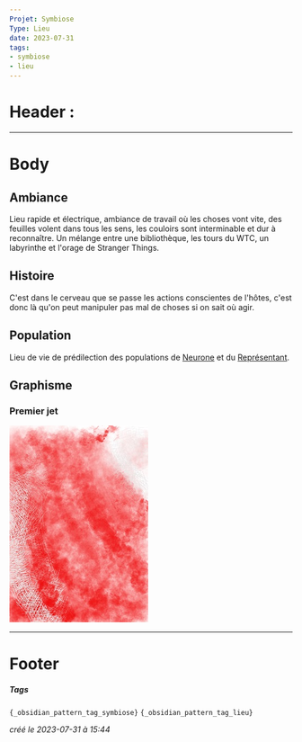 ```yaml
---
Projet: Symbiose
Type: Lieu
date: 2023-07-31
tags:
- symbiose
- lieu
---
```

   
# Header :   
   
   
-------------------------------------------------------------------------------   
# Body   
   
## Ambiance   
   
Lieu rapide et électrique, ambiance de travail où les choses vont vite, des feuilles volent dans tous les sens, les couloirs sont interminable et dur à reconnaître. Un mélange entre une bibliothèque, les tours du WTC, un labyrinthe et l'orage de Stranger Things.   
   
## Histoire   
   
C'est dans le cerveau que se passe les actions conscientes de l'hôtes, c'est donc là qu'on peut manipuler pas mal de choses si on sait où agir.    
   
## Population   
   
Lieu de vie de prédilection des populations de [Neurone](../../../../../Cr%C3%A9ations/Symbiose/GameDesign/Sc%C3%A9nario/Personnages/Neurone.md) et du [Représentant](../../../../../Cr%C3%A9ations/Symbiose/GameDesign/Sc%C3%A9nario/Personnages/Repr%C3%A9sentant.md).   
   
## Graphisme   
### Premier jet   
![](../../../../../z-Ressources/Images/Symbiose/Lieux/cerveau.jpg)   
   
   
---------------------------------------------------------------------------   
# Footer   
   
##### Tags   
`{_obsidian_pattern_tag_symbiose}` `{_obsidian_pattern_tag_lieu}`   
   
*créé le 2023-07-31 à 15:44*